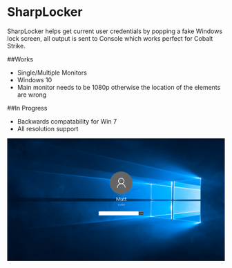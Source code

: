 # SharpLocker

SharpLocker helps get current user credentials by popping a fake Windows lock screen, all output is sent to Console which works perfect for Cobalt Strike.

##Works
* Single/Multiple Monitors
* Windows 10
* Main monitor needs to be 1080p otherwise the location of the elements are wrong

##In Progress
* Backwards compatability for Win 7
* All resolution support


![Working SharpLocker](https://github.com/Pickfordmatt/SharpLocker/blob/master/sharplocker.png?raw=true)
